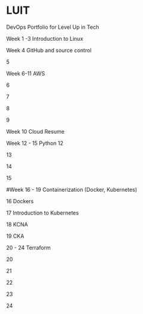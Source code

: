 # LUIT
DevOps Portfolio for Level Up in Tech

Week 1 -3 
Introduction to Linux

Week 4
GitHub and source control

5 

Week 6-11 AWS

6 

7

8 

9 

Week 10 Cloud Resume

Week 12 - 15 Python
12

13

14

15

#Week 16 - 19 Containerization (Docker, Kubernetes)

16 Dockers

17 Introduction to Kubernetes

18 KCNA

19 CKA 

20 - 24 Terraform

20

21

22

23

24

